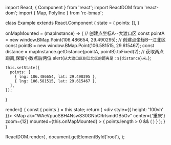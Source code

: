 import React, { Component } from 'react';
import ReactDOM from 'react-dom';
import { Map, Polyline } from 'rc-bmap';

class Example extends React.Component {
  state = {
    points: [],
  }

  onMapMounted = (mapInstance) => {
    // 创建点坐标A--大渡口区
    const pointA = new window.BMap.Point(106.486654, 29.490295);
    // 创建点坐标B--江北区
    const pointB = new window.BMap.Point(106.581515, 29.615467);
    const distance = mapInstance.getDistance(pointA, pointB).toFixed(2);
    // 获取两点距离,保留小数点后两位
    alert(`从大渡口区到江北区的距离是：${distance}米。`);

    this.setState({
      points: [
        { lng: 106.486654, lat: 29.490295 },
        { lng: 106.581515, lat: 29.615467 },
      ],
    });
  }

  render() {
    const { points } = this.state;
    return (
      <div style={{ height: '100vh' }}>
        <Map
          ak="WAeVpuoSBH4NswS30GNbCRrlsmdGB5Gv"
          center={'重庆'}
          zoom={12}
          mounted={this.onMapMounted}
        >
          {
            points.length > 0 && (
              <Polyline
                points={points}
                strokeColor="blue"
                strokeWeight={6}
                strokeOpacity={0.5}
              />
            )
          }
        </Map>
      </div>
    );
  }
}

ReactDOM.render(
  <Example />,
  document.getElementById('root'),
);
